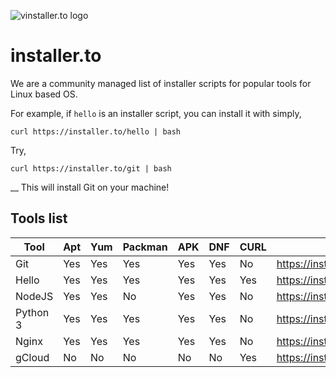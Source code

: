 
![vinstaller.to logo](https://raw.githubusercontent.com/leopardslab/installer.to/master/public/branding/assets/png/primary%20logo%20-%20colored.png)

# installer.to

We are a community managed list of installer scripts for popular tools for Linux based OS.

For example, if `hello` is an installer script, you can install it with simply,

```
curl https://installer.to/hello | bash
```

Try, 
```
curl https://installer.to/git | bash
```
__
This will install Git on your machine!

## Tools list
<!-- beginning of tools list -->
|  Tool  |Apt|Yum|Packman|APK|DNF|CURL|            URL             |
|--------|---|---|-------|---|---|----|----------------------------|
|Git     |Yes|Yes|Yes    |Yes|Yes|No  |https://installer.to/git    |
|Hello   |Yes|Yes|Yes    |Yes|Yes|Yes |https://installer.to/hello  |
|NodeJS  |Yes|Yes|No     |Yes|Yes|No  |https://installer.to/node   |
|Python 3|Yes|Yes|Yes    |Yes|Yes|No  |https://installer.to/python3|
|Nginx   |Yes|Yes|Yes    |Yes|Yes|No  |https://installer.to/nginx  |
|gCloud  |No |No |No     |No |No |Yes |https://installer.to/gcloud |

<!-- end of tools list -->
